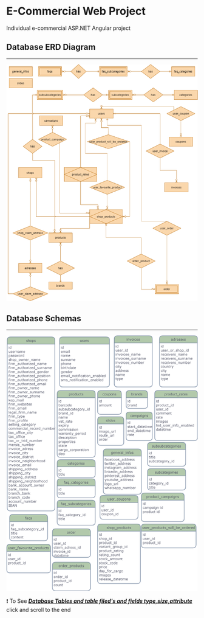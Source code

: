 # E-Commercial Web Project
Individual e-commercial ASP.NET Angular project

## Database ERD Diagram
- - - -
![ERD Diagram](https://github.com/sufasah/ECommercial/blob/master/UML/ERD.png?raw=true "Database ERD Diagram")

## Database Schemas
- - - -
![Database Schemas](https://github.com/sufasah/ECommercial/blob/master/UML/Entities.png?raw=true "Database Schemas")

:exclamation: To See ***[Database Tables and table filed's and fields type,size,attribute](https://github.com/sufasah/ECommercial/blob/master/Database%20Design.txt "Database Design.txt")*** click and scroll to the end
